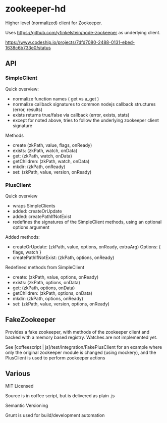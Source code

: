 zookeeper-hd
============

Higher level (normalized) client for Zookeeper.

Uses https://github.com/yfinkelstein/node-zookeeper as underlying client.

https://www.codeship.io/projects/7dfd7080-2488-0131-ebed-1638c6b733e0/status



API
---

### SimpleClient

Quick overview:

- normalize function names ( get vs a_get )
- normalize callback signatures to common nodejs callback structures (error, results)
- exists returns true/false via callback (error, exists, stats)
- except for noted above, tries to follow the underlying zookeeper client signature

Methods

- create (zkPath, value, flags, onReady)
- exists: (zkPath, watch, onData)
- get: (zkPath, watch, onData)
- getChildren: (zkPath, watch, onData)
- mkdir: (zkPath, onReady)
- set: (zkPath, value, version, onReady)


### PlusClient

Quick overview

- wraps SimpleClients
- added: createOrUpdate
- added: createPathIfNotExist
- redefines the signatures of the SimpleClient methods, using an optional options argument

Added methods:

- createOrUpdate: (zkPath, value, options, onReady, extraArg)
    Options: { flags, watch }
- createPathIfNotExist: (zkPath, options, onReady)

Redefined methods from SimpleClient

- create: (zkPath, value, options, onReady)
- exists: (zkPath, options, onData)
- get: (zkPath, options, onData)
- getChildren: (zkPath, options, onData)
- mkdir: (zkPath, options, onReady)
- set: (zkPath, value, version, options, onReady)

FakeZookeeper
-------------
Provides a fake zookeeper, with methods of the zookeeper client and backed with a memory based registry.
 Watches are not implemented yet.

See [coffeescript | js]/test/integration/FakePlusClient for an example where only the original zookeeper
 module is changed (using mockery), and the PlusClient is used to perform zookeeper actions

Various
-------

MIT Licensed

Source is in coffee script, but is delivered as plain .js

Semantic Versioning

Grunt is used for build/development automation

